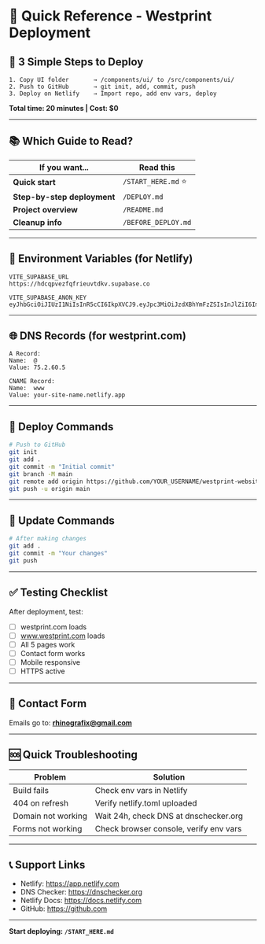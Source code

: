 # 📌 Quick Reference - Westprint Deployment

## 🎯 3 Simple Steps to Deploy

```
1. Copy UI folder       → /components/ui/ to /src/components/ui/
2. Push to GitHub       → git init, add, commit, push
3. Deploy on Netlify    → Import repo, add env vars, deploy
```

**Total time: 20 minutes | Cost: $0**

---

## 📚 Which Guide to Read?

| If you want... | Read this |
|----------------|-----------|
| **Quick start** | `/START_HERE.md` ⭐ |
| **Step-by-step deployment** | `/DEPLOY.md` |
| **Project overview** | `/README.md` |
| **Cleanup info** | `/BEFORE_DEPLOY.md` |

---

## 🔑 Environment Variables (for Netlify)

```
VITE_SUPABASE_URL
https://hdcqpvezfqfrieuvtdkv.supabase.co

VITE_SUPABASE_ANON_KEY
eyJhbGciOiJIUzI1NiIsInR5cCI6IkpXVCJ9.eyJpc3MiOiJzdXBhYmFzZSIsInJlZiI6ImhkY3FwdmV6ZnFmcmlldXZ0ZGt2Iiwicm9sZSI6ImFub24iLCJpYXQiOjE3NjA3MTQ2MzEsImV4cCI6MjA3NjI5MDYzMX0.66TzzhiOhSyobSqSa1TJpzRwxbwyCk6O1DmDl6R_QrM
```

---

## 🌐 DNS Records (for westprint.com)

```
A Record:
Name:  @
Value: 75.2.60.5

CNAME Record:
Name:  www
Value: your-site-name.netlify.app
```

---

## 🚀 Deploy Commands

```bash
# Push to GitHub
git init
git add .
git commit -m "Initial commit"
git branch -M main
git remote add origin https://github.com/YOUR_USERNAME/westprint-website.git
git push -u origin main
```

---

## 🔄 Update Commands

```bash
# After making changes
git add .
git commit -m "Your changes"
git push
```

---

## ✅ Testing Checklist

After deployment, test:
- [ ] westprint.com loads
- [ ] www.westprint.com loads
- [ ] All 5 pages work
- [ ] Contact form works
- [ ] Mobile responsive
- [ ] HTTPS active

---

## 📧 Contact Form

Emails go to: **rhinografix@gmail.com**

---

## 🆘 Quick Troubleshooting

| Problem | Solution |
|---------|----------|
| Build fails | Check env vars in Netlify |
| 404 on refresh | Verify netlify.toml uploaded |
| Domain not working | Wait 24h, check DNS at dnschecker.org |
| Forms not working | Check browser console, verify env vars |

---

## 📞 Support Links

- Netlify: https://app.netlify.com
- DNS Checker: https://dnschecker.org
- Netlify Docs: https://docs.netlify.com
- GitHub: https://github.com

---

**Start deploying: `/START_HERE.md`**
